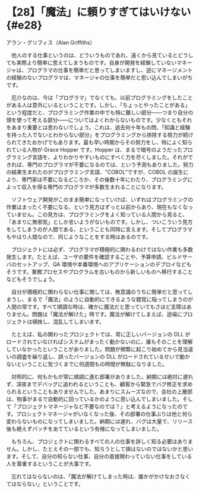 # 【28】「魔法」に頼りすぎてはいけない{#e28}

<div class="author">アラン・グリフィス（Alan Griffiths）</div>

　他人のする仕事というのは、どういうものであれ、遠くから見ているとどうしても実際より簡単に思えてしまうものです。自身が開発を経験していないマネージャは、プログラマの仕事を簡単だと思ってしまいますし、逆にマネージメントの経験のないプログラマは、マネージャの仕事を簡単だと思い込んでしまいがちです。

　厄介なのは、今は「プログラマ」でなくても、以前プログラミングをしたことがある人は意外にいるということです。しかし、「ちょっとやったことがある」という程度だと、プログラミング作業の中でも特に難しい部分――つまり自分の頭を使って考える部分――についてはよくわからないものです。少なくともそれをあまり重要とは思わないでしょう。これは、過去何十年もの問、「知識と経験を持った人でないとわからない部分」をプログラミングから排除する努力が続けられてきたおかげでもあります。最も早い時期からその努力をし、特によく知られている人物が Grace Hopper です。Hopper は、まるで暗号のようだったプログラミング言語を、よりわかりやすいものにすべく力を尽くしました。それができれば、専門のプログラマが不要になるのでは、という予測もありました。努力の結果生まれたのがプログラミング言語、“COBOL”ですが、COBOL の誕生により、専門家は不要になるどころか、その後数十年にわたり、プログラミングによって収入を得る専門のプログラマが多数生まれることになります。

　ソフトウェア開発がこのまま簡単になっていけば、いずれはプログラミングの作業はまったく不要になる、という見方はずっと以前からあり、現在もなくなっていません。この見方は、プログラミングをよく知っている人間から見ると、「あまりに無邪気」としか言いようがないものです。しかし、ついこういう見方をしてしまうのが人間である、ということも同時に言えます。そしてプログラマもやはり人間なので、同じようなことをする時はあるのです。

　プロジェクトには必ず、プログラマが積極的に関わるわけではない作業も多数発生します。たとえば、ユーザの要件を確認することや、予算申請、ビルドサーバのセットアップ、QA 環境や本番環境へのアプリケーションのデプロイなどもそうです。業務プロセスやプログラムを古いものから新しいものへ移行することなどもそうでしょう。

　自分が積極的に関わらない仕事に関しては、無意識のうちに簡単だと思ってしまうし、まるで「魔法」のように自動的にできるような錯覚に陥ってしまうのが人間の常です。すべて順調な時は、確かに魔法だと思っていてもさほど支障はありません。問題は「魔法が解けた」時です。魔法が解けてしまえば、途端にプロジェクトは頓挫し、混乱してしまいます。

　たとえば、私の関わったプロジェクトでは、常に正しいバージョンの DLL がロードされていなければシステムがまったく動かないのに、誰もそのことを理解していなかったということがありました。問題が頻繁に起こり始めてから見当違いの調査を繰り返し、誤ったバージョンの DLL がロードされているせいで動かないということに気づくまでに何週間もの時間が無駄になりました。

　対照的に、何もかもが常に順調に進む部署がありました。納期には絶対に遅れず、深夜までデバッグに追われるということも、顧客から緊急でバグ修正を求められるということもありませんでした。あまりにスムーズなので、会社の上層部は、物事がまるで自動的に回っているかのように思い込んでしまいました。そして「プロジェクトマネージャなど不要なのでは？」と考えるようになったのです。プロシェクトマネージャがいなくなった後、その部署の仕事ぶりは他と何ら変わらないものになってしまいました。納期には遅れ、バグは大量で、リリース後も絶えずパッチをあてているという有様になってしまいました。

　もちろん、プロジェクトに関わるすべての人の仕事を詳しく知る必要はありません。しかし、たとえその一部でも、知ろうとして損はないのではないかと思います。そして、自分の知らない仕事、自分の直接関わっていない仕事をしている人を尊重するということが大事です。

　忘れてはならないのは、「魔法が解けてしまった時は、誰かがかけなおさなくてはならない」ということです。
